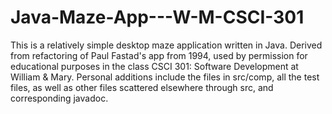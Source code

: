 # Java-Maze-App---W-M-CSCI-301

This is a relatively simple desktop maze application written in Java. Derived from refactoring of Paul Fastad's app from 1994, used by permission for educational purposes in the class CSCI 301: Software Development at William & Mary. Personal additions include the files in src/comp, all the test files, as well as other files scattered elsewhere through src, and corresponding javadoc.
